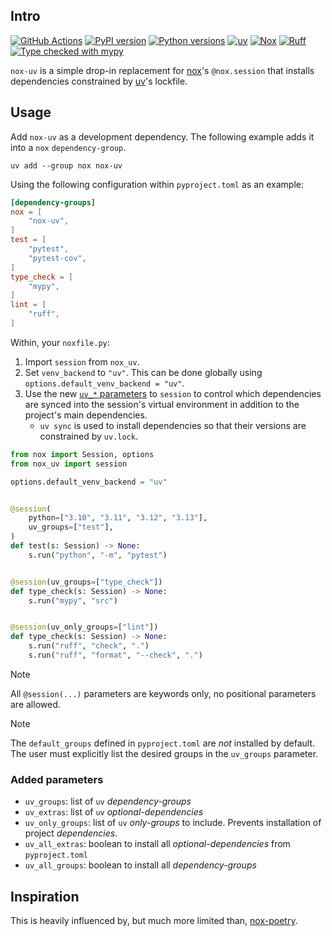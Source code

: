 ## Intro

[![GitHub Actions][github-actions-badge]](https://github.com/dantebben/nox-uv/actions)
[![PyPI version][pypi-version-badge]](https://pypi.python.org/pypi/nox-uv)
[![Python versions][python-versions-badge]](https://pypi.python.org/pypi/nox-uv)
[![uv][uv-badge]](https://github.com/astral-sh/uv)
[![Nox][nox-badge]](https://github.com/wntrblm/nox)
[![Ruff][ruff-badge]](https://github.com/astral-sh/ruff)
[![Type checked with mypy][mypy-badge]](https://mypy-lang.org/)

[github-actions-badge]: https://github.com/dantebben/nox-uv/workflows/CI/badge.svg
[pypi-version-badge]: https://img.shields.io/pypi/v/nox-uv.svg
[python-versions-badge]: https://img.shields.io/pypi/pyversions/nox-uv.svg
[uv-badge]: https://img.shields.io/endpoint?url=https://raw.githubusercontent.com/astral-sh/uv/main/assets/badge/v0.json
[nox-badge]: https://img.shields.io/badge/%F0%9F%A6%8A-Nox-D85E00.svg
[ruff-badge]: https://img.shields.io/endpoint?url=https://raw.githubusercontent.com/astral-sh/ruff/main/assets/badge/v2.json
[mypy-badge]: https://www.mypy-lang.org/static/mypy_badge.svg

`nox-uv` is a simple drop-in replacement for [nox](https://nox.thea.codes/)'s `@nox.session` that installs
dependencies constrained by [uv](https://docs.astral.sh/uv/)'s lockfile.

## Usage

Add `nox-uv` as a development dependency. The following example adds it into a `nox`
`dependency-group`.

```shell
uv add --group nox nox-uv
```

Using the following configuration within `pyproject.toml` as an example:

```toml
[dependency-groups]
nox = [
    "nox-uv",
]
test = [
    "pytest",
    "pytest-cov",
]
type_check = [
    "mypy",
]
lint = [
    "ruff",
]
```

Within, your `noxfile.py`:

1. Import `session` from `nox_uv`.
2. Set `venv_backend` to `"uv"`. This can be done globally using
   `options.default_venv_backend = "uv"`.
3. Use the new [`uv_*` parameters](#added-parameters) to `session` to control which dependencies
   are synced into the session's virtual environment in addition to the project's main
   dependencies.
     - `uv sync` is used to install dependencies so that their versions are constrained by
       `uv.lock`.

```py
from nox import Session, options
from nox_uv import session

options.default_venv_backend = "uv"


@session(
    python=["3.10", "3.11", "3.12", "3.13"],
    uv_groups=["test"],
)
def test(s: Session) -> None:
    s.run("python", "-m", "pytest")


@session(uv_groups=["type_check"])
def type_check(s: Session) -> None:
    s.run("mypy", "src")


@session(uv_only_groups=["lint"])
def type_check(s: Session) -> None:
    s.run("ruff", "check", ".")
    s.run("ruff", "format", "--check", ".")
```

> [!NOTE]
> All `@session(...)` parameters are keywords only, no positional parameters are allowed.

> [!NOTE]
> The `default_groups` defined in `pyproject.toml` are _not_ installed by default. The
> user must explicitly list the desired groups in the `uv_groups` parameter. 

### Added parameters

- `uv_groups`: list of `uv` _dependency-groups_
- `uv_extras`: list of `uv` _optional-dependencies_
- `uv_only_groups`: list of `uv` _only-groups_ to include. Prevents installation of project
   _dependencies_.
- `uv_all_extras`: boolean to install all _optional-dependencies_ from `pyproject.toml`
- `uv_all_groups`: boolean to install all _dependency-groups_


## Inspiration

This is heavily influenced by, but much more limited than, 
[nox-poetry](https://nox-poetry.readthedocs.io).
